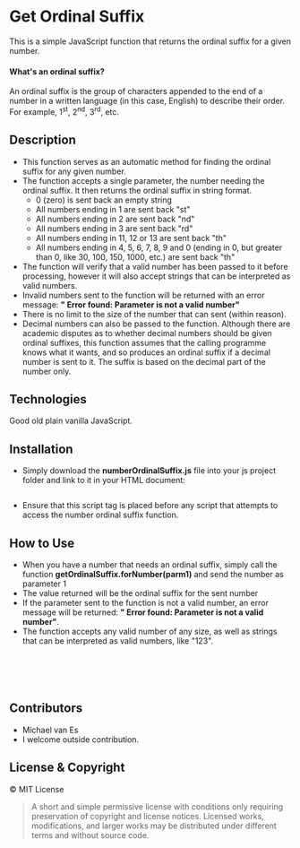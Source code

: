 # Get Ordinal Suffix
This is a simple JavaScript function that returns the ordinal suffix for a given number.

#### What's an ordinal suffix?
An ordinal suffix is the group of characters appended to the end of a number in a written language (in this case, English) to describe their order.
For example, 1<sup>st</sup>, 2<sup>nd</sup>, 3<sup>rd</sup>, etc.

## Description
* This function serves as an automatic method for finding the ordinal suffix for any given number.
* The function accepts a single parameter, the number needing the ordinal suffix. It then returns the ordinal suffix in string format.
  - 0 (zero) is sent back an empty string
  - All numbers ending in 1 are sent back "st"
  - All numbers ending in 2 are sent back "nd"
  - All numbers ending in 3 are sent back "rd"
  - All numbers ending in 11, 12 or 13 are sent back "th"
  - All numbers ending in 4, 5, 6, 7, 8, 9 and 0 (ending in 0, but greater than 0, like 30, 100, 150, 1000, etc.) are sent back "th"
* The function will verify that a valid number has been passed to it before processing, however it will also accept strings that can be interpreted as valid numbers.
* Invalid numbers sent to the function will be returned with an error message: <strong>" Error found: Parameter is not a valid number"</strong>
* There is no limit to the size of the number that can sent (within reason).
* Decimal numbers can also be passed to the function. Although there are academic disputes as to whether decimal numbers should be given ordinal suffixes, this      function assumes that the calling programme knows what it wants, and so produces an ordinal suffix if a decimal number is sent to it. The suffix is based on the decimal part of the number only.

## Technologies
Good old plain vanilla JavaScript.

## Installation
* Simply download the <strong>numberOrdinalSuffix.js</strong> file into your js project folder and link to it in your HTML document:
    <pre><code><script src="../numberOrdinalSuffix.js"></script></code></pre>
* Ensure that this script tag is placed before any script that attempts to access the number ordinal suffix function.

## How to Use
* When you have a number that needs an ordinal suffix, simply call the function <strong>getOrdinalSuffix.forNumber(parm1)</strong> and send the number as parameter 1
* The value returned will be the ordinal suffix for the sent number
* If the parameter sent to the function is not a valid number, an error message will be returned: <strong>" Error found: Parameter is not a valid number"</strong>.
* The function accepts any valid number of any size, as well as strings that can be interpreted as valid numbers, like "123".

<pre><code>
<script>
  var myNumber = 123;
  var ordinalSuffix = getOrdinalSuffix.forNumber(myNumber);
  console.log(myNumber + ordinalSuffix);
</script>
</code></pre>

## Contributors
* Michael van Es
* I welcome outside contribution.

## License &amp; Copyright
&copy; MIT License

> A short and simple permissive license with conditions only requiring preservation of copyright and license notices. Licensed works, modifications, and larger works may be distributed under different terms and without source code.
